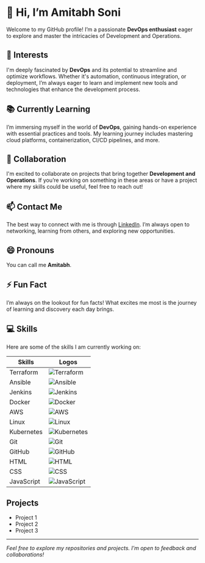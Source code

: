 # 👋 Hi, I’m Amitabh Soni

Welcome to my GitHub profile! I’m a passionate **DevOps enthusiast** eager to explore and master the intricacies of Development and Operations.

## 🌟 Interests
I'm deeply fascinated by **DevOps** and its potential to streamline and optimize workflows. Whether it's automation, continuous integration, or deployment, I’m always eager to learn and implement new tools and technologies that enhance the development process.

## 📚 Currently Learning
I’m immersing myself in the world of **DevOps**, gaining hands-on experience with essential practices and tools. My learning journey includes mastering cloud platforms, containerization, CI/CD pipelines, and more.

## 🤝 Collaboration
I'm excited to collaborate on projects that bring together **Development and Operations**. If you’re working on something in these areas or have a project where my skills could be useful, feel free to reach out!

## 📫 Contact Me
The best way to connect with me is through [LinkedIn](https://www.linkedin.com/in/amitabh-soni). I’m always open to networking, learning from others, and exploring new opportunities.

## 😄 Pronouns
You can call me **Amitabh**.

## ⚡ Fun Fact
I’m always on the lookout for fun facts! What excites me most is the journey of learning and discovery each day brings.

## 💻 Skills
Here are some of the skills I am currently working on:

| Skills | Logos |
| ------ | ----- |
| Terraform | ![Terraform](https://www.vectorlogo.zone/logos/terraformio/terraformio-icon.svg) |
| Ansible | ![Ansible](https://www.vectorlogo.zone/logos/ansible/ansible-icon.svg) |
| Jenkins | ![Jenkins](https://www.jenkins.io/images/logos/jenkins/jenkins.svg) |
| Docker | ![Docker](https://www.vectorlogo.zone/logos/docker/docker-icon.svg) |
| AWS | ![AWS](https://upload.wikimedia.org/wikipedia/commons/thumb/9/93/Amazon_Web_Services_Logo.svg/2560px-Amazon_Web_Services_Logo.svg.png) |
| Linux | ![Linux](https://upload.wikimedia.org/wikipedia/commons/a/af/Tux.png) |
| Kubernetes | ![Kubernetes](https://www.vectorlogo.zone/logos/kubernetes/kubernetes-icon.svg) |
| Git | ![Git](https://git-scm.com/images/logos/downloads/Git-Icon-1788C.png) |
| GitHub | ![GitHub](https://cdn-icons-png.flaticon.com/512/25/25231.png) |
| HTML | ![HTML](https://cdn-icons-png.flaticon.com/512/732/732212.png) |
| CSS | ![CSS](https://cdn-icons-png.flaticon.com/512/732/732190.png) |
| JavaScript | ![JavaScript](https://cdn-icons-png.flaticon.com/512/5968/5968292.png) |

## Projects
- Project 1
- Project 2
- Project 3

---

*Feel free to explore my repositories and projects. I’m open to feedback and collaborations!*

